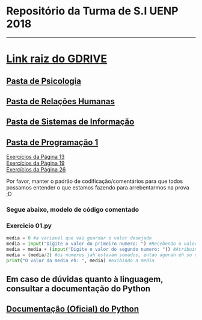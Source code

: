 # Repositório da Turma de S.I UENP 2018

______________________________________________________________________

# [Link raiz do GDRIVE](https://drive.google.com/drive/folders/1ve5E4mTikVpQPy6DsVhHYaGfCQxtKFUa?usp=sharing)
## [Pasta de Psicologia](https://drive.google.com/drive/folders/1cUscql3ZRA6-UnxcwrYvpi_6Z6A8Fd23?usp=sharing)
## [Pasta de Relações Humanas](https://drive.google.com/drive/folders/1Mzr4UqUMzDf3elph10hXYPP-0cbz294Y?usp=sharing)
## [Pasta de Sistemas de Informação](https://drive.google.com/drive/folders/1K42obwAe4uVQBBvrQks7cvSa_Mousjr4?usp=sharing)
## [Pasta de Programação 1](https://drive.google.com/drive/folders/12Cd7x_rp-3tJq3By1rvsqfh7Vz_XsoEN?usp=sharing)

[Exercícios da Página 13](https://github.com/SistemasUenp2018/ExerciciosProg1/tree/master/Exercicio%201%20pag%2013) <br>
[Exercícios da Página 19](https://github.com/SistemasUenp2018/ExerciciosProg1/tree/master/Exercicios%20pag%2019) <br>
[Exercícios da Página 26](https://github.com/SistemasUenp2018/ExerciciosProg1/tree/master/Exercicios%20pag%2026) <br>




Por favor, manter o padrão de codificação/comentários
para que todos possamos entender o que estamos fazendo
para arrebentarmos na prova ;D


### Segue abaixo, modelo de código comentado

### Exercicio 01.py
```python
media = 0 #a variavel que vai guardar o valor desejado
media = input("Digite o valor do primeiro numero: ") #Recebendo o valor do primeiro numero na variavel
media = media + (input("Digite o valor do segundo numero: ")) #Atribuindo na variavel o valor que ela possuia anteriormente, somado ao segundo numero
media = (media/2) #os numeros jah estavam somados, entao agorah eh so dividir os dois numeros para obter a media
print("O valor da media eh: ", media) #exibindo a media
```


## Em caso de dúvidas quanto à linguagem, consultar a documentação do Python
## [Documentação (Oficial) do Python](https://docs.python.org/3/)

